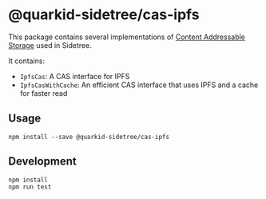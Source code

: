 # @quarkid-sidetree/cas-ipfs

This package contains several implementations of [Content Addressable Storage](https://en.wikipedia.org/wiki/Content-addressable_storage) used in Sidetree.

It contains:
- `IpfsCas`: A CAS interface for IPFS
- `IpfsCasWithCache`: An efficient CAS interface that uses IPFS and a cache for faster read

## Usage

```
npm install --save @quarkid-sidetree/cas-ipfs
```

## Development

```
npm install
npm run test
```
